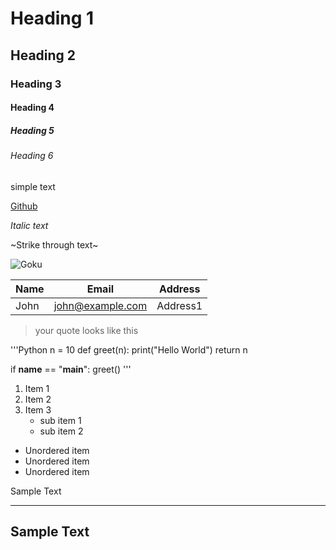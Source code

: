 # Heading 1
## Heading 2
### Heading 3
#### Heading 4
##### Heading 5
###### Heading 6

simple text

[Github](https://github.com/subhashishansda4 "Github Home")

_Italic text_

~Strike through text~

![Goku](https://www.google.com/url?sa=i&url=https%3A%2F%2Fcomicbook.com%2Fanime%2Fnews%2Fdragon-ball-super-illustrator-why-goku-needs-humbling-explained-toyotaro%2F&psig=AOvVaw3xmyvxmtLEQuQrUuIpzrfV&ust=1646645453263000&source=images&cd=vfe&ved=0CAsQjRxqFwoTCPiy5LyWsfYCFQAAAAAdAAAAABAD)

| Name | Email | Address |
| ---- | ----- | ------- |
| John | john@example.com | Address1 |

> your quote looks like this

'''Python
n = 10
def greet(n):
    print("Hello World")
    return n

if __name__ == "__main__":
    greet()
'''

1. Item 1
2. Item 2
3. Item 3
    * sub item 1
    * sub item 2

* Unordered item
* Unordered item
* Unordered item

Sample Text
***
Sample Text
---